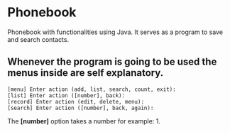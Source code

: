 # Phonebook
Phonebook with functionalities using Java.
It serves as a program to save and search contacts.

## Whenever the program is going to be used the menus inside are self explanatory.

```
[menu] Enter action (add, list, search, count, exit): 
[list] Enter action ([number], back): 
[record] Enter action (edit, delete, menu): 
[search] Enter action ([number], back, again): 
```

The **[number]** option takes a number for example: 1.
